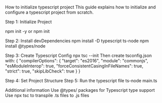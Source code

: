 How to initialize typescript project
This guide explains how to initialize and configure a typescript project from scratch.

Step 1: Initialize Project

npm init -y or npm init

Step 2: Install devDependencies
npm install -D typescript ts-node
npm install @types/node

Step 3: Create Typescript Config
npx tsc --init
Then create tsconfig.json with:
{
  "compilerOptions": {
    "target": "es2016",
    "module": "commonjs",
    "esModuleInterop": true,
    "forceConsistentCasingInFileNames": true,
    "strict": true,
    "skipLibCheck": true
  }
}

Step 4: Set Project Structure
Step 5: Run the typescript file
ts-node main.ts

Additional information
Use @types/ packages for Typescript type support
Use npx tsc to transpile .ts files to .js files
